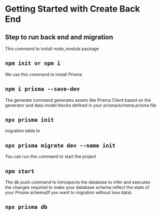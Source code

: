# Getting Started with Create Back End

## Step to run back end and migration

This command to install node_module package

## `npm init or npm i`

We use this command to install Prisma

## `npm i prisma --save-dev`

The generate command generates assets like Prisma Client based on the generator and data model blocks defined in your prisma/schema.prisma file

## `npx prisma init`

migration table to 

## `npx prisma migrate dev --name init`

You can run this command to start the project

## `npm start`

The db push command to Introspects the database to infer and executes the changes required to make your database schema reflect the state of your Prisma schema(If you want to migration without lose data).

## `npx prisma db`

